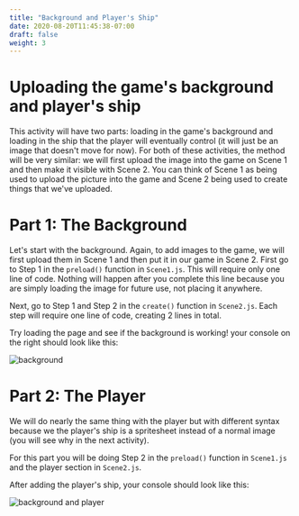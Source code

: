 ```yaml
---
title: "Background and Player's Ship"
date: 2020-08-20T11:45:38-07:00
draft: false
weight: 3
---
```


# Uploading the game's background and player's ship

This activity will have two parts: loading in the game's background and loading in the ship that the player will eventually control (it will just be an image that doesn't move for now). For both of these activities, the method will be very similar: we will first upload the image into the game on Scene 1 and then make it visible with Scene 2. You can think of Scene 1 as being used to upload the picture into the game and Scene 2 being used to create things that we've uploaded.

# Part 1: The Background

Let's start with the background. Again, to add images to the game, we will first upload them in Scene 1 and then put it in our game in Scene 2. First go to Step 1 in the `preload()` function in `Scene1.js`. This will require only one line of code. Nothing will happen after you complete this line because you are simply loading the image for future use, not placing it anywhere.

Next, go to Step 1 and Step 2 in the `create()` function in `Scene2.js`. Each step will require one line of code, creating 2 lines in total.

Try loading the page and see if the background is working! your console on the right should look like this:

![background](../media/background.PNG)

# Part 2: The Player

We will do nearly the same thing with the player but with different syntax because we the player's ship is a spritesheet instead of a normal image (you will see why in the next activity).

For this part you will be doing Step 2 in the `preload()` function in `Scene1.js` and the player section in `Scene2.js`.

After adding the player's ship, your console should look like this:

![background and player](../media/background-player.PNG)

